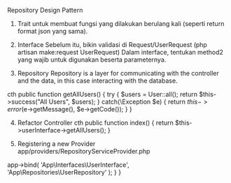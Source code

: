 Repository Design Pattern

1. Trait
untuk membuat fungsi yang dilakukan berulang kali (seperti return format json yang sama).

2. Interface
Sebelum itu, bikin validasi di Request/UserRequest (php artisan make:request UserRequest)
Dalam interface, tentukan method2 yang wajib untuk digunakan beserta parameternya.

3. Repository
Repository is a layer for communicating with the controller and the data, in this case interacting with the database.

cth 
 public function getAllUsers()
    {
        try {
            $users = User::all();
            return $this->success("All Users", $users);
        } catch(\Exception $e) {
            return $this->error($e->getMessage(), $e->getCode());
        }
    }

4. Refactor Controller
cth
  public function index()
    {
        return $this->userInterface->getAllUsers();
    }

5. Registering a new Provider
app/providers/RepositoryServiceProvider.php
<?php

namespace App\Providers;

use Illuminate\Support\ServiceProvider;

class RepositoryServiceProvider extends ServiceProvider
{
    public function register()
    {
        // Register Interface and Repository in here
        // You must place Interface in first place
        // If you dont, the Repository will not get readed.
        $this->app->bind(
            'App\Interfaces\UserInterface',
            'App\Repositories\UserRepository'
        );
    }
}
